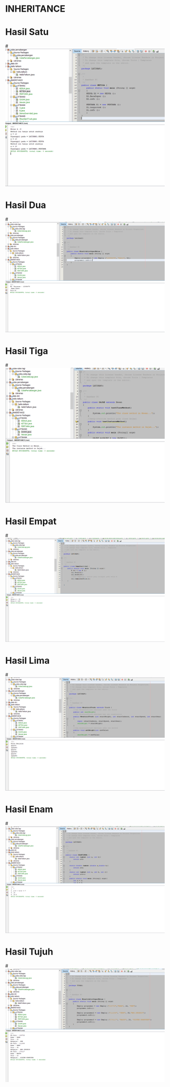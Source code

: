 # INHERITANCE
# Hasil Satu
#![AltText](https://github.com/sabrinaamelia07/INHERITANCE/blob/master/Capture%20inheritance%20lat%201(a).PNG "Hasil Satu")
# Hasil Dua
#![AltText](https://github.com/sabrinaamelia07/INHERITANCE/blob/master/Capture%20inheritance%20lat%202.PNG "Hasil Dua")
# Hasil Tiga
#![AltText](https://github.com/sabrinaamelia07/INHERITANCE/blob/master/Capture%20inheritance%20lat%203.PNG "Hasil Tiga")
# Hasil Empat
#![AltText](https://github.com/sabrinaamelia07/INHERITANCE/blob/master/Capture%20inheritance%20lat%204.PNG "Hasil Empat")
# Hasil Lima
#![AltText](https://github.com/sabrinaamelia07/INHERITANCE/blob/master/Capture%20inheritance%20lat%205.PNG "Hasil Lima")
# Hasil Enam
#![AltText](https://github.com/sabrinaamelia07/INHERITANCE/blob/master/Capture%20inheritance%20lat%206.PNG "Hasil Enam")
# Hasil Tujuh
#![AltText](https://github.com/sabrinaamelia07/INHERITANCE/blob/master/Capture%20inheritance%20praktikum.PNG "Hasil Tujuh")
